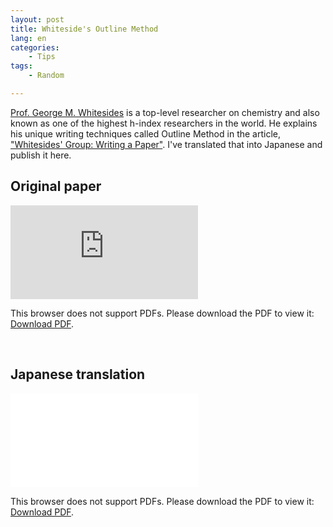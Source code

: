 ```yaml
---
layout: post
title: Whiteside's Outline Method
lang: en
categories:
    - Tips
tags:
    - Random

---
```


<a href="https://gmwgroup.harvard.edu/people/george-m-whitesides">Prof. George M. Whitesides</a> is a top-level researcher on chemistry and also known as one of the highest h-index researchers in the world. He explains his unique writing techniques called Outline Method in the article, <a href="https://www.tulane.edu/~lamp/whiteside.pdf">"Whitesides' Group: Writing a Paper"</a>. I've translated that into Japanese and publish it here.


## Original paper


<object data="https://www.tulane.edu/~lamp/whiteside.pdf" type="application/pdf" width="100%" height="800px">
    <embed src="https://www.tulane.edu/~lamp/whiteside.pdf">
        <p>This browser does not support PDFs. Please download the PDF to view it: <a href="https://www.tulane.edu/~lamp/whiteside.pdf">Download PDF</a>.</p>
    </embed>
</object>

<br>


## Japanese  translation


<object data="{{ site.baseurl }}/assets/pdf/whiteside_outline_method_jp.pdf" type="application/pdf" width="100%" height="800px">
    <embed src="{{ site.baseurl }}/assets/pdf/whiteside_outline_method_jp.pdf">
        <p>This browser does not support PDFs. Please download the PDF to view it: <a href="{{ site.baseurl }}/assets/pdf/whiteside_outline_method_jp.pdf">Download PDF</a>.</p>
    </embed>
</object>





